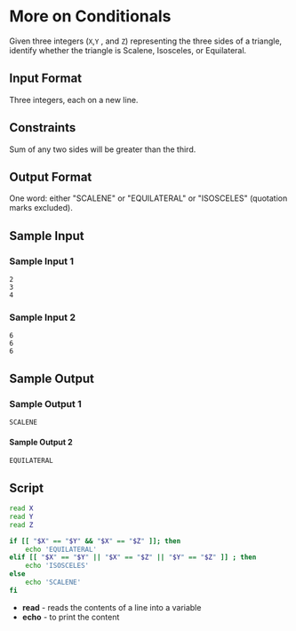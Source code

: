 # More on Conditionals

Given three integers (`X`,`Y` , and `Z`) representing the three sides of a triangle, identify whether the triangle is Scalene, Isosceles, or Equilateral.

## Input Format

Three integers, each on a new line.

## Constraints


Sum of any two sides will be greater than the third.

## Output Format

One word: either "SCALENE" or "EQUILATERAL" or "ISOSCELES" (quotation marks excluded).

## Sample Input

### Sample Input 1

    2
    3
    4
### Sample Input 2

    6
    6
    6 
## Sample Output

### Sample Output 1

    SCALENE
#### Sample Output 2

    EQUILATERAL  

## Script
```bash
read X
read Y
read Z

if [[ "$X" == "$Y" && "$X" == "$Z" ]]; then
    echo 'EQUILATERAL'
elif [[ "$X" == "$Y" || "$X" == "$Z" || "$Y" == "$Z" ]] ; then
    echo 'ISOSCELES'
else
    echo 'SCALENE'
fi
```

* **read** - reads the contents of a line into a variable
* **echo** - to print the content